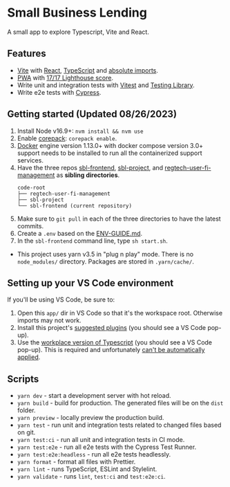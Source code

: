 # Small Business Lending

A small app to explore Typescript, Vite and React.


## Features

- [Vite](https://vitejs.dev) with [React](https://reactjs.org), [TypeScript](https://www.typescriptlang.org) and [absolute imports](https://github.com/aleclarson/vite-tsconfig-paths).
- [PWA](https://github.com/antfu/vite-plugin-pwa) with [17/17 Lighthouse score](https://web.dev/pwa-checklist/).
- Write unit and integration tests with [Vitest](https://vitest.dev/) and [Testing Library](https://testing-library.com/).
- Write e2e tests with [Cypress](https://www.cypress.io).


## Getting started (Updated 08/26/2023)

1. Install Node v16.9+: `nvm install && nvm use`
1. Enable [corepack](https://yarnpkg.com/getting-started/install): `corepack enable`.
1. [Docker](https://docs.docker.com/get-docker/) engine version 1.13.0+ with docker compose version 3.0+ support needs to be installed to run all the containerized support services.
1. Have the three repos [sbl-frontend](https://github.com/cfpb/sbl-frontend), [sbl-project](https://github.com/cfpb/sbl-project), and [regtech-user-fi-management](https://github.com/cfpb/regtech-user-fi-management) as **sibling directories**.
    ```
    code-root
    ├── regtech-user-fi-management
    ├── sbl-project
    └── sbl-frontend (current repository)
    ```
1. Make sure to `git pull` in each of the three directories to have the latest commits.
1. Create a `.env` based on the [ENV-GUIDE.md](./ENV-GUIDE.md).
1. In the `sbl-frontend` command line, type `sh start.sh`.


&NewLine;
- This project uses yarn v3.5 in "plug n play" mode. There is no `node_modules/` directory. Packages are stored in `.yarn/cache/`.



## Setting up your VS Code environment

If you'll be using VS Code, be sure to:

1. Open this `app/` dir in VS Code so that it's the workspace root. Otherwise imports may not work.
1. Install this project's [suggested plugins](.vscode/extensions.json) (you should see a VS Code pop-up).
1. Use the [workplace version of Typescript](https://code.visualstudio.com/docs/typescript/typescript-compiling#_using-the-workspace-version-of-typescript) (you should see a VS Code pop-up). This is required and unfortunately [can't be automatically applied](https://stackoverflow.com/questions/74642723/how-do-i-force-vs-code-to-always-use-my-workspaces-version-of-typescript-for-al).


## Scripts

- `yarn dev` - start a development server with hot reload.
- `yarn build` - build for production. The generated files will be on the `dist` folder.
- `yarn preview` - locally preview the production build.
- `yarn test` - run unit and integration tests related to changed files based on git.
- `yarn test:ci` - run all unit and integration tests in CI mode.
- `yarn test:e2e` - run all e2e tests with the Cypress Test Runner.
- `yarn test:e2e:headless` - run all e2e tests headlessly.
- `yarn format` - format all files with Prettier.
- `yarn lint` - runs TypeScript, ESLint and Stylelint.
- `yarn validate` - runs `lint`, `test:ci` and `test:e2e:ci`.

